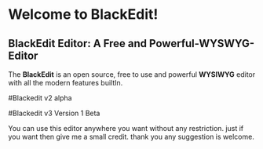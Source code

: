 # Welcome to BlackEdit!
## BlackEdit Editor: A Free and Powerful-WYSWYG-Editor

The **BlackEdit** is an open source, free to use and powerful **WYSIWYG** editor with all the modern features builtIn.


#Blackedit v2 alpha

#Blackedit v3 Version 1 Beta



You can use this editor anywhere you want without any restriction. just if you want then give me a small credit.
thank you any suggestion is welcome.
